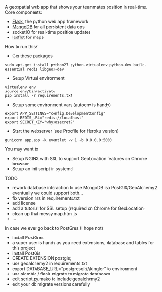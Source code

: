 A geospatial web app that shows your teammates position in real-time.
Core components:
 
 - [Flask](http://flask.pocoo.org/), the python web app framework
 - [MongoDB](https://www.mongodb.com/) for all persistent data ops
 - socketIO for real-time position updates
 - [leaflet](http://leafletjs.com/) for maps


How to run this?

- Get these packages
```
sudo apt-get install python27 python-virtualenv python-dev build-essential redis libgeos-dev
```
- Setup Virtual environment
```
virtualenv env
source env/bin/activate
pip install -r requirements.txt
```
- Setup some environment vars (autoenv is handy)
```
export APP_SETTINGS="config.DevelopmentConfig"
export REDIS_URL="redis://localhost"
export SECRET_KEY="whysosecret?"
```
- Start the webserver (see Procfile for Heroku version)
```
gunicorn app.app -k eventlet -w 1 -b 0.0.0.0:5000
```


You may want to

- Setup NGINX with SSL to support GeoLocation features on Chrome browser
- Setup an init script in systemd

TODO:

- rework database interaction to use MongoDB iso PostGIS/GeoAlchemy2
  eventually we could support both...
- fix version nrs in requirements.txt
- add license
- add a tutorial for SSL setup (required on Chrome for GeoLocation)
- clean up that messy map.html js
- ...



In case we ever go back to PostGres (I hope not)

- install PostGres
 - a super user is handy as you need extensions, database and tables for this project
- install PostGis
 - CREATE EXTENSION postgis;
- use geoalchemy2 in requirements.txt
 - export DATABASE_URL="postgresql:///kingler" to environment
- use alembic / flask-migrate to migrate databases
 - edit script.py.mako to include geoalchemy2
 - edit your db migrate versions carefully
